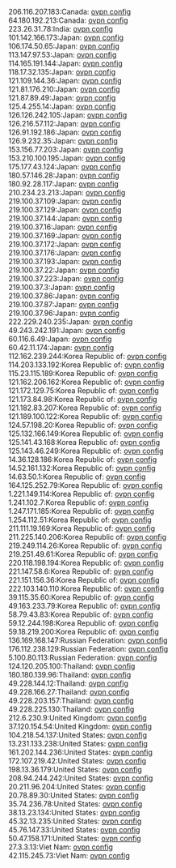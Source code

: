 206.116.207.183:Canada: [ovpn config](vpn/206_116_207_183.ovpn)  
64.180.192.213:Canada: [ovpn config](vpn/64_180_192_213.ovpn)  
223.26.31.78:India: [ovpn config](vpn/223_26_31_78.ovpn)  
101.142.166.173:Japan: [ovpn config](vpn/101_142_166_173.ovpn)  
106.174.50.65:Japan: [ovpn config](vpn/106_174_50_65.ovpn)  
113.147.97.53:Japan: [ovpn config](vpn/113_147_97_53.ovpn)  
114.165.191.144:Japan: [ovpn config](vpn/114_165_191_144.ovpn)  
118.17.32.135:Japan: [ovpn config](vpn/118_17_32_135.ovpn)  
121.109.144.36:Japan: [ovpn config](vpn/121_109_144_36.ovpn)  
121.81.176.210:Japan: [ovpn config](vpn/121_81_176_210.ovpn)  
121.87.89.49:Japan: [ovpn config](vpn/121_87_89_49.ovpn)  
125.4.255.14:Japan: [ovpn config](vpn/125_4_255_14.ovpn)  
126.126.242.105:Japan: [ovpn config](vpn/126_126_242_105.ovpn)  
126.216.57.112:Japan: [ovpn config](vpn/126_216_57_112.ovpn)  
126.91.192.186:Japan: [ovpn config](vpn/126_91_192_186.ovpn)  
126.9.232.35:Japan: [ovpn config](vpn/126_9_232_35.ovpn)  
153.156.77.203:Japan: [ovpn config](vpn/153_156_77_203.ovpn)  
153.210.100.195:Japan: [ovpn config](vpn/153_210_100_195.ovpn)  
175.177.43.124:Japan: [ovpn config](vpn/175_177_43_124.ovpn)  
180.57.146.28:Japan: [ovpn config](vpn/180_57_146_28.ovpn)  
180.92.28.117:Japan: [ovpn config](vpn/180_92_28_117.ovpn)  
210.234.23.213:Japan: [ovpn config](vpn/210_234_23_213.ovpn)  
219.100.37.109:Japan: [ovpn config](vpn/219_100_37_109.ovpn)  
219.100.37.129:Japan: [ovpn config](vpn/219_100_37_129.ovpn)  
219.100.37.144:Japan: [ovpn config](vpn/219_100_37_144.ovpn)  
219.100.37.16:Japan: [ovpn config](vpn/219_100_37_16.ovpn)  
219.100.37.169:Japan: [ovpn config](vpn/219_100_37_169.ovpn)  
219.100.37.172:Japan: [ovpn config](vpn/219_100_37_172.ovpn)  
219.100.37.176:Japan: [ovpn config](vpn/219_100_37_176.ovpn)  
219.100.37.193:Japan: [ovpn config](vpn/219_100_37_193.ovpn)  
219.100.37.22:Japan: [ovpn config](vpn/219_100_37_22.ovpn)  
219.100.37.223:Japan: [ovpn config](vpn/219_100_37_223.ovpn)  
219.100.37.3:Japan: [ovpn config](vpn/219_100_37_3.ovpn)  
219.100.37.86:Japan: [ovpn config](vpn/219_100_37_86.ovpn)  
219.100.37.87:Japan: [ovpn config](vpn/219_100_37_87.ovpn)  
219.100.37.96:Japan: [ovpn config](vpn/219_100_37_96.ovpn)  
222.229.240.235:Japan: [ovpn config](vpn/222_229_240_235.ovpn)  
49.243.242.191:Japan: [ovpn config](vpn/49_243_242_191.ovpn)  
60.116.6.49:Japan: [ovpn config](vpn/60_116_6_49.ovpn)  
60.42.11.174:Japan: [ovpn config](vpn/60_42_11_174.ovpn)  
112.162.239.244:Korea Republic of: [ovpn config](vpn/112_162_239_244.ovpn)  
114.203.133.192:Korea Republic of: [ovpn config](vpn/114_203_133_192.ovpn)  
115.23.115.189:Korea Republic of: [ovpn config](vpn/115_23_115_189.ovpn)  
121.162.206.162:Korea Republic of: [ovpn config](vpn/121_162_206_162.ovpn)  
121.172.129.75:Korea Republic of: [ovpn config](vpn/121_172_129_75.ovpn)  
121.173.84.98:Korea Republic of: [ovpn config](vpn/121_173_84_98.ovpn)  
121.182.83.207:Korea Republic of: [ovpn config](vpn/121_182_83_207.ovpn)  
121.189.100.122:Korea Republic of: [ovpn config](vpn/121_189_100_122.ovpn)  
124.57.198.20:Korea Republic of: [ovpn config](vpn/124_57_198_20.ovpn)  
125.132.166.149:Korea Republic of: [ovpn config](vpn/125_132_166_149.ovpn)  
125.141.43.168:Korea Republic of: [ovpn config](vpn/125_141_43_168.ovpn)  
125.143.46.249:Korea Republic of: [ovpn config](vpn/125_143_46_249.ovpn)  
14.36.128.186:Korea Republic of: [ovpn config](vpn/14_36_128_186.ovpn)  
14.52.161.132:Korea Republic of: [ovpn config](vpn/14_52_161_132.ovpn)  
14.63.50.1:Korea Republic of: [ovpn config](vpn/14_63_50_1.ovpn)  
164.125.252.79:Korea Republic of: [ovpn config](vpn/164_125_252_79.ovpn)  
1.221.149.114:Korea Republic of: [ovpn config](vpn/1_221_149_114.ovpn)  
1.241.102.7:Korea Republic of: [ovpn config](vpn/1_241_102_7.ovpn)  
1.247.171.185:Korea Republic of: [ovpn config](vpn/1_247_171_185.ovpn)  
1.254.112.51:Korea Republic of: [ovpn config](vpn/1_254_112_51.ovpn)  
211.111.19.169:Korea Republic of: [ovpn config](vpn/211_111_19_169.ovpn)  
211.225.140.206:Korea Republic of: [ovpn config](vpn/211_225_140_206.ovpn)  
219.249.114.26:Korea Republic of: [ovpn config](vpn/219_249_114_26.ovpn)  
219.251.49.61:Korea Republic of: [ovpn config](vpn/219_251_49_61.ovpn)  
220.118.198.194:Korea Republic of: [ovpn config](vpn/220_118_198_194.ovpn)  
221.147.58.6:Korea Republic of: [ovpn config](vpn/221_147_58_6.ovpn)  
221.151.156.36:Korea Republic of: [ovpn config](vpn/221_151_156_36.ovpn)  
222.103.140.110:Korea Republic of: [ovpn config](vpn/222_103_140_110.ovpn)  
39.115.35.60:Korea Republic of: [ovpn config](vpn/39_115_35_60.ovpn)  
49.163.233.79:Korea Republic of: [ovpn config](vpn/49_163_233_79.ovpn)  
58.79.43.83:Korea Republic of: [ovpn config](vpn/58_79_43_83.ovpn)  
59.12.244.198:Korea Republic of: [ovpn config](vpn/59_12_244_198.ovpn)  
59.18.219.200:Korea Republic of: [ovpn config](vpn/59_18_219_200.ovpn)  
136.169.168.147:Russian Federation: [ovpn config](vpn/136_169_168_147.ovpn)  
176.112.238.129:Russian Federation: [ovpn config](vpn/176_112_238_129.ovpn)  
5.100.80.113:Russian Federation: [ovpn config](vpn/5_100_80_113.ovpn)  
124.120.205.100:Thailand: [ovpn config](vpn/124_120_205_100.ovpn)  
180.180.139.96:Thailand: [ovpn config](vpn/180_180_139_96.ovpn)  
49.228.144.12:Thailand: [ovpn config](vpn/49_228_144_12.ovpn)  
49.228.166.27:Thailand: [ovpn config](vpn/49_228_166_27.ovpn)  
49.228.203.157:Thailand: [ovpn config](vpn/49_228_203_157.ovpn)  
49.228.225.130:Thailand: [ovpn config](vpn/49_228_225_130.ovpn)  
212.6.230.9:United Kingdom: [ovpn config](vpn/212_6_230_9.ovpn)  
37.120.154.54:United Kingdom: [ovpn config](vpn/37_120_154_54.ovpn)  
104.218.54.137:United States: [ovpn config](vpn/104_218_54_137.ovpn)  
13.231.133.238:United States: [ovpn config](vpn/13_231_133_238.ovpn)  
161.202.144.236:United States: [ovpn config](vpn/161_202_144_236.ovpn)  
172.107.219.42:United States: [ovpn config](vpn/172_107_219_42.ovpn)  
198.13.36.179:United States: [ovpn config](vpn/198_13_36_179.ovpn)  
208.94.244.242:United States: [ovpn config](vpn/208_94_244_242.ovpn)  
20.211.96.204:United States: [ovpn config](vpn/20_211_96_204.ovpn)  
20.78.89.30:United States: [ovpn config](vpn/20_78_89_30.ovpn)  
35.74.236.78:United States: [ovpn config](vpn/35_74_236_78.ovpn)  
38.13.23.134:United States: [ovpn config](vpn/38_13_23_134.ovpn)  
45.32.13.235:United States: [ovpn config](vpn/45_32_13_235.ovpn)  
45.76.147.33:United States: [ovpn config](vpn/45_76_147_33.ovpn)  
50.47.158.171:United States: [ovpn config](vpn/50_47_158_171.ovpn)  
27.3.3.13:Viet Nam: [ovpn config](vpn/27_3_3_13.ovpn)  
42.115.245.73:Viet Nam: [ovpn config](vpn/42_115_245_73.ovpn)  
